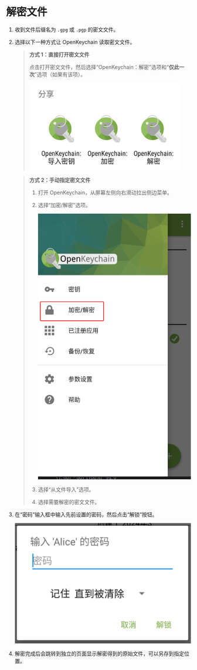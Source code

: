 # 解密文件

1. 收到文件后缀名为 `.gpg` 或 `.pgp` 的密文文件。

2. 选择以下一种方式让 OpenKeychain 读取密文文件。

    > **方式 1：直接打开密文文件**
    >
    > 点击打开密文文件，然后选择“OpenKeychain：解密”选项和“**仅此一次**”选项（如果有该项）。
    >
    >    ![使用 OpenKeychain 处理消息或密文](shared/use-openkeychain-to-handle-message.png)

    > **方式 2：手动指定密文文件**
    >
    > 1. 打开 OpenKeychain，从屏幕左侧向右滑动拉出侧边菜单。
    > 2. 选择“加密/解密”选项。
    >
    >    ![加密/解密”](shared/encrypt-and-decrypt.png)
    >
    > 3. 选择“从文件导入”选项。
    > 4. 选择需要解密的密文文件。

3. 在“密码”输入框中输入先前设置的密码，然后点击“解锁”按钮。

    ![输入私钥密码](shared/enter-private-key-passphrase.png)

4. 解密完成后会跳转到独立的页面显示解密得到的原始文件，可以另存到指定位置。